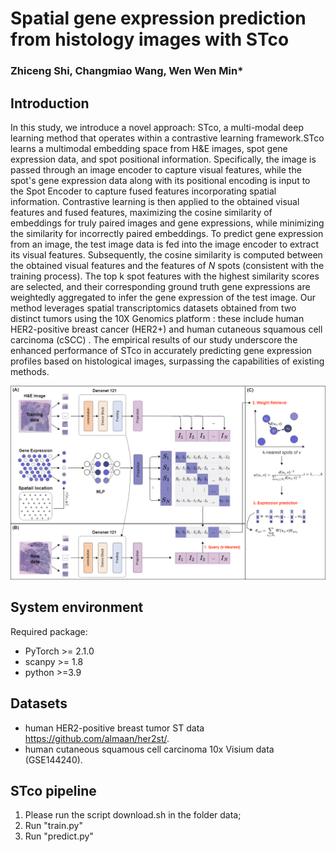 # Spatial gene expression prediction from histology images with STco
### Zhiceng Shi, Changmiao Wang, Wen Wen Min*
## Introduction
In this study, we introduce a novel approach: STco, a multi-modal deep learning method that operates within a contrastive learning framework.STco learns a multimodal embedding space from H\&E images, spot gene expression data, and spot positional information. Specifically, the image is passed through an image encoder to capture visual features, while the spot's gene expression data along with its positional encoding is input to the Spot Encoder to capture fused features incorporating spatial information. Contrastive learning is then applied to the obtained visual features and fused features, maximizing the cosine similarity of embeddings for truly paired images and gene expressions, while minimizing the similarity for incorrectly paired embeddings. To predict gene expression from an image, the test image data is fed into the image encoder to extract its visual features. Subsequently, the cosine similarity is computed between the obtained visual features and the features of $N$ spots (consistent with the training process). The top k spot features with the highest similarity scores are selected, and their corresponding ground truth gene expressions are weightedly aggregated to infer the gene expression of the test image. Our method leverages spatial transcriptomics datasets obtained from two distinct tumors using the 10X Genomics platform : these include human HER2-positive breast cancer (HER2+) and human cutaneous squamous cell carcinoma (cSCC) . The empirical results of our study underscore the enhanced performance of STco in accurately predicting gene expression profiles based on histological images, surpassing the capabilities of existing methods.

![(Variational)](WorkFlow.png)

## System environment
Required package:
- PyTorch >= 2.1.0
- scanpy >= 1.8
- python >=3.9

## Datasets

 -  human HER2-positive breast tumor ST data https://github.com/almaan/her2st/.
 -  human cutaneous squamous cell carcinoma 10x Visium data (GSE144240).

## STco pipeline
1. Please run the script download.sh in the folder data;
2. Run "train.py"
3. Run "predict.py"




